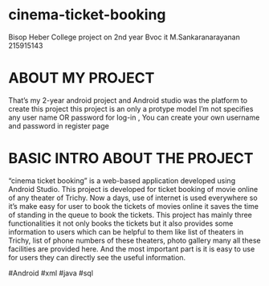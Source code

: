 # cinema-ticket-booking

Bisop Heber College project on 2nd year Bvoc it 
M.Sankaranarayanan
215915143

# ABOUT MY PROJECT
That’s my 2-year android project and Android studio was the platform to create this project
this project is an only a protype model
I’m not specifies any user name OR password for log-in ,
You can create your own username and  password in register page 

# BASIC INTRO ABOUT THE PROJECT
“cinema ticket booking” is a web-based application developed using 
Android Studio. This project is developed for ticket booking of movie online of any 
theater of Trichy. Now a days, use of internet is used everywhere so it’s make easy 
for user to book the tickets of movies online it saves the time of standing in the queue 
to book the tickets.
This project has mainly three functionalities it not only books the tickets but it 
also provides some information to users which can be helpful to them like list of
theaters in Trichy, list of phone numbers of these theaters, photo gallery many all these 
facilities are provided here. And the most important part is it is easy to use for users
they can directly see the useful information.


#Android #xml #java #sql

